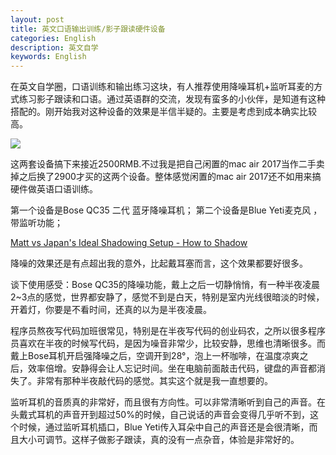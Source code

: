 ```yaml
---
layout: post
title: 英文口语输出训练/影子跟读硬件设备
categories: English
description: 英文自学
keywords: English
---
```


在英文自学圈，口语训练和输出练习这块，有人推荐使用降噪耳机+监听耳麦的方式练习影子跟读和口语。通过英语群的交流，发现有蛮多的小伙伴，是知道有这种搭配的。刚开始我对这种设备的效果是半信半疑的。主要是考虑到成本确实比较高。

<img src="https://cs-cn.top/images/posts/English_Shadowing74430.jpg"/>

这两套设备搞下来接近2500RMB.不过我是把自己闲置的mac air 2017当作二手卖掉之后换了2900才买的这两个设备。整体感觉闲置的mac air 2017还不如用来搞硬件做英语口语训练。

第一个设备是Bose QC35 二代 蓝牙降噪耳机；
第二个设备是Blue Yeti麦克风 ，带监听功能；

[Matt vs Japan's Ideal Shadowing Setup - How to Shadow](https://youtu.be/8qx_hnAGc-k)

降噪的效果还是有点超出我的意外，比起戴耳塞而言，这个效果都要好很多。

谈下使用感受：Bose QC35的降噪功能，戴上之后一切静悄悄，有一种半夜凌晨2~3点的感觉，世界都安静了，感觉不到是白天，特别是室内光线很暗淡的时候，开着灯，你要是不看时间，还真的以为是半夜凌晨。

程序员熬夜写代码加班很常见，特别是在半夜写代码的创业码农，之所以很多程序员喜欢在半夜的时候写代码，是因为噪音非常少，比较安静，思维也清晰很多。而戴上Bose耳机开启强降噪之后，空调开到28°，泡上一杯咖啡，在温度凉爽之后，效率倍增。安静得会让人忘记时间。坐在电脑前面敲击代码，键盘的声音都消失了。非常有那种半夜敲代码的感觉。其实这个就是我一直想要的。

监听耳机的音质真的非常好，而且很有方向性。可以非常清晰听到自己的声音。在头戴式耳机的声音开到超过50%的时候，自己说话的声音会变得几乎听不到，这个时候，通过监听耳机插口，Blue Yeti传入耳朵中自己的声音还是会很清晰，而且大小可调节。这样子做影子跟读，真的没有一点杂音，体验是非常好的。
